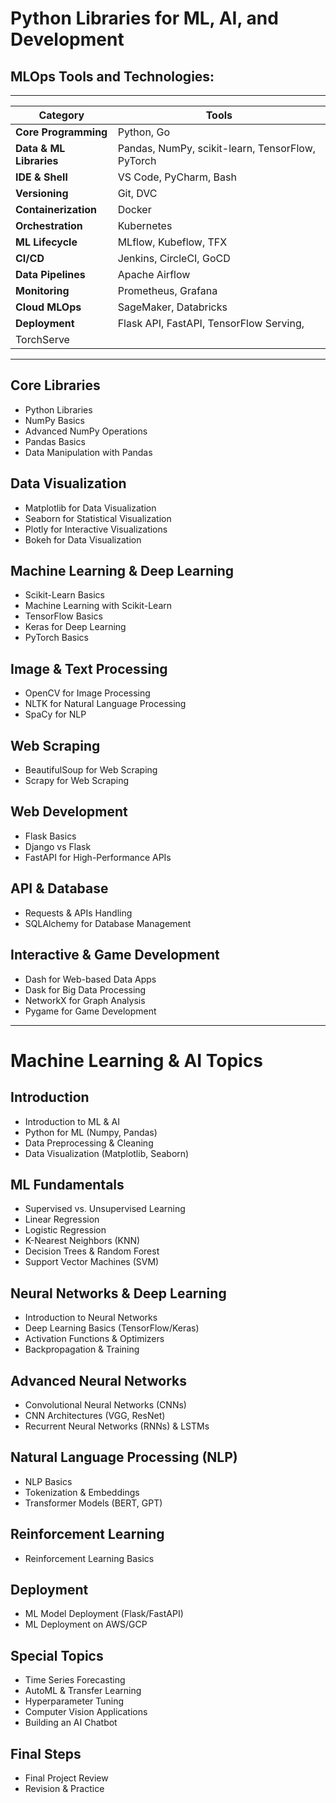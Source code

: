 # Python Libraries for ML, AI, and Development

## MLOps Tools and Technologies:

------------------------------------------------------------------------------
| Category                | Tools                                            |
| ----------------------- | ------------------------------------------------ |
| **Core Programming**    | Python, Go                                       |
| **Data & ML Libraries** | Pandas, NumPy, scikit-learn, TensorFlow, PyTorch |
| **IDE & Shell**         | VS Code, PyCharm, Bash                           |
| **Versioning**          | Git, DVC                                         |
| **Containerization**    | Docker                                           |
| **Orchestration**       | Kubernetes                                       |
| **ML Lifecycle**        | MLflow, Kubeflow, TFX                            |
| **CI/CD**               | Jenkins, CircleCI, GoCD                          |
| **Data Pipelines**      | Apache Airflow                                   |
| **Monitoring**          | Prometheus, Grafana                              |
| **Cloud MLOps**         | SageMaker, Databricks                            |
| **Deployment**          | Flask API, FastAPI, TensorFlow Serving,          |
|                                                         TorchServe         |
------------------------------------------------------------------------------

## Core Libraries
- Python Libraries
- NumPy Basics
- Advanced NumPy Operations
- Pandas Basics
- Data Manipulation with Pandas

## Data Visualization
- Matplotlib for Data Visualization
- Seaborn for Statistical Visualization
- Plotly for Interactive Visualizations
- Bokeh for Data Visualization

## Machine Learning & Deep Learning
- Scikit-Learn Basics
- Machine Learning with Scikit-Learn
- TensorFlow Basics
- Keras for Deep Learning
- PyTorch Basics

## Image & Text Processing
- OpenCV for Image Processing
- NLTK for Natural Language Processing
- SpaCy for NLP

## Web Scraping
- BeautifulSoup for Web Scraping
- Scrapy for Web Scraping

## Web Development
- Flask Basics
- Django vs Flask
- FastAPI for High-Performance APIs

## API & Database
- Requests & APIs Handling
- SQLAlchemy for Database Management

## Interactive & Game Development
- Dash for Web-based Data Apps
- Dask for Big Data Processing
- NetworkX for Graph Analysis
- Pygame for Game Development

---

# Machine Learning & AI Topics

## Introduction
- Introduction to ML & AI
- Python for ML (Numpy, Pandas)
- Data Preprocessing & Cleaning
- Data Visualization (Matplotlib, Seaborn)

## ML Fundamentals
- Supervised vs. Unsupervised Learning
- Linear Regression
- Logistic Regression
- K-Nearest Neighbors (KNN)
- Decision Trees & Random Forest
- Support Vector Machines (SVM)

## Neural Networks & Deep Learning
- Introduction to Neural Networks
- Deep Learning Basics (TensorFlow/Keras)
- Activation Functions & Optimizers
- Backpropagation & Training

## Advanced Neural Networks
- Convolutional Neural Networks (CNNs)
- CNN Architectures (VGG, ResNet)
- Recurrent Neural Networks (RNNs) & LSTMs

## Natural Language Processing (NLP)
- NLP Basics
- Tokenization & Embeddings
- Transformer Models (BERT, GPT)

## Reinforcement Learning
- Reinforcement Learning Basics

## Deployment
- ML Model Deployment (Flask/FastAPI)
- ML Deployment on AWS/GCP

## Special Topics
- Time Series Forecasting
- AutoML & Transfer Learning
- Hyperparameter Tuning
- Computer Vision Applications
- Building an AI Chatbot

## Final Steps
- Final Project Review
- Revision & Practice
